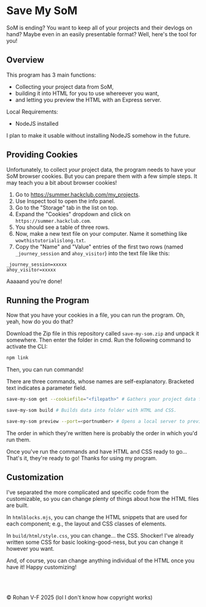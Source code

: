 # Save My SoM

SoM is ending? You want to keep all of your projects and their devlogs on hand? Maybe even in an easily presentable format? Well, here's the tool for you!

## Overview

This program has 3 main functions:
- Collecting your project data from SoM,
- building it into HTML for you to use whereever you want,
- and letting you preview the HTML with an Express server.

Local Requirements:
- NodeJS installed

I plan to make it usable without installing NodeJS somehow in the future.

## Providing Cookies

Unfortunately, to collect *your* project data, the program needs to have your SoM browser cookies. But you can prepare them with a few simple steps.
It may teach you a bit about browser cookies!

1. Go to https://summer.hackclub.com/my_projects.
2. Use Inspect tool to open the info panel.
3. Go to the "Storage" tab in the list on top.
4. Expand the "Cookies" dropdown and click on `https://summer.hackclub.com`.
5. You should see a table of three rows.
6. Now, make a new text file on your computer. Name it something like `wowthistutorialislong.txt`.
7. Copy the "Name" and "Value" entries of the first two rows (named `_journey_session` and `ahoy_visitor`) into the text file like this:
```
_journey_session=xxxxx
ahoy_visitor=xxxxx
```
Aaaaand you're done!

## Running the Program

Now that you have your cookies in a file, you can run the program. Oh, yeah, how do you do that?

Download the Zip file in this repository called `save-my-som.zip` and unpack it somewhere. Then enter the folder in cmd.
Run the following command to activate the CLI:
```bash
npm link
```
Then, you can run commands!

There are three commands, whose names are self-explanatory.
Bracketed text indicates a parameter field.
```bash
save-my-som get --cookiefile="<filepath>" # Gathers your project data from SoM. Requires file path to your cookie text file.
```
```bash
save-my-som build # Builds data into folder with HTML and CSS.
```
```bash
save-my-som preview --port=<portnumber> # Opens a local server to preview your HTML folder. Helpful for customization.
```

The order in which they're written here is probably the order in which you'd run them.

Once you've run the commands and have HTML and CSS ready to go... That's it, they're ready to go! Thanks for using my program.


## Customization

I've separated the more complicated and specific code from the customizable, so you can change plenty of things about how the HTML files are built.

In `htmlblocks.mjs`, you can change the HTML snippets that are used for each component; e.g., the layout and CSS classes of elements.

In `build/html/style.css`, you can change... the CSS. Shocker! I've already written some CSS for basic looking-good-ness, but you can change it however you want.

And, of course, you can change anything individual of the HTML once you have it! Happy customizing!

<br>
<br>

© Rohan V-F 2025 (lol I don't know how copyright works)
